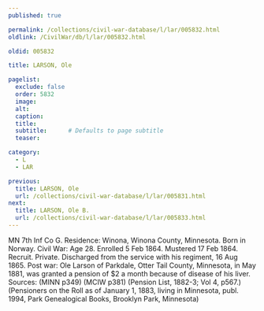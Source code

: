 ```yaml
---
published: true

permalink: /collections/civil-war-database/l/lar/005832.html
oldlink: /CivilWar/db/l/lar/005832.html

oldid: 005832

title: LARSON, Ole

pagelist:
  exclude: false
  order: 5832
  image: 
  alt:
  caption:
  title:
  subtitle:      # Defaults to page subtitle
  teaser:

category: 
  - L 
  - LAR

previous:
  title: LARSON, Ole
  url: /collections/civil-war-database/l/lar/005831.html  
next:
  title: LARSON, Ole B.
  url: /collections/civil-war-database/l/lar/005833.html   
---
```

MN 7th Inf Co G. Residence: Winona, Winona County, Minnesota. Born in Norway. Civil War: Age 28. Enrolled 5 Feb 1864. Mustered 17 Feb 1864. Recruit. Private. Discharged from the service with his regiment, 16 Aug 1865. Post war: Ole Larson of Parkdale, Otter Tail County, Minnesota, in May 1881, was granted a pension of $2 a month because of disease of his liver. Sources: (MINN p349) (MCIW p381) (Pension List, 1882-3; Vol 4, p567.) (Pensioners on the Roll as of January 1, 1883, living in Minnesota, publ. 1994, Park Genealogical Books, Brooklyn Park, Minnesota)